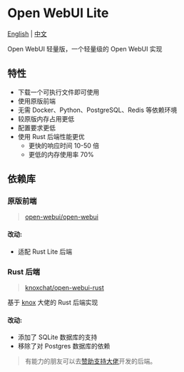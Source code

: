 # Open WebUI Lite

[English](README.md) | [中文](README.zh.md)

Open WebUI 轻量版，一个轻量级的 Open WebUI 实现

## 特性

- 下载一个可执行文件即可使用
- 使用原版前端
- 无需 Docker、Python、PostgreSQL、Redis 等依赖环境
- 较原版内存占用更低
- 配置要求更低
- 使用 Rust 后端性能更优
  - 更快的响应时间 10-50 倍
  - 更低的内存使用率 70%

## 依赖库

### 原版前端

> [open-webui/open-webui](https://github.com/open-webui/open-webui)

#### 改动:

- 适配 Rust Lite 后端

### Rust 后端

> [knoxchat/open-webui-rust](https://github.com/knoxchat/open-webui-rust)

基于 [knox](https://github.com/knoxchat) 大佬的 Rust 后端实现

#### 改动:

- 添加了 SQLite 数据库的支持
- 移除了对 Postgres 数据库的依赖

> 有能力的朋友可以去[赞助支持大佬](https://github.com/knoxchat/open-webui-rust)开发的后端。
